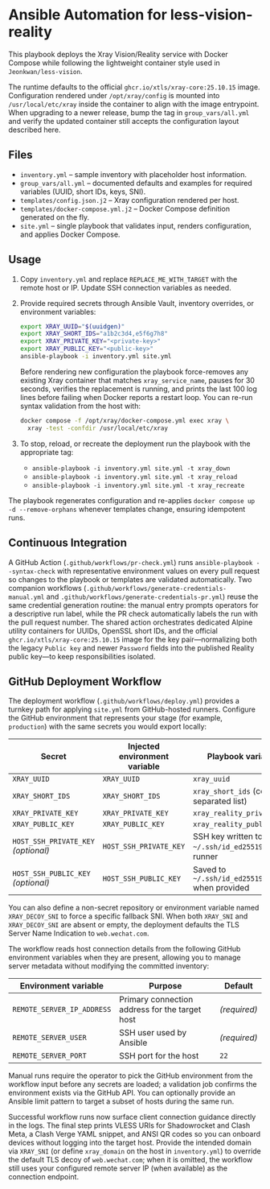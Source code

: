 # Ansible Automation for less-vision-reality

This playbook deploys the Xray Vision/Reality service with Docker Compose while following the lightweight container style used in `Jeonkwan/less-vision`.

The runtime defaults to the official `ghcr.io/xtls/xray-core:25.10.15` image.
Configuration rendered under `/opt/xray/config` is mounted into
`/usr/local/etc/xray` inside the container to align with the image entrypoint.
When upgrading to a newer release, bump the tag in `group_vars/all.yml` and
verify the updated container still accepts the configuration layout described
here.

## Files
- `inventory.yml` – sample inventory with placeholder host information.
- `group_vars/all.yml` – documented defaults and examples for required variables (UUID, short IDs, keys, SNI).
- `templates/config.json.j2` – Xray configuration rendered per host.
- `templates/docker-compose.yml.j2` – Docker Compose definition generated on the fly.
- `site.yml` – single playbook that validates input, renders configuration, and applies Docker Compose.

## Usage
1. Copy `inventory.yml` and replace `REPLACE_ME_WITH_TARGET` with the remote host or IP. Update SSH connection variables as needed.
2. Provide required secrets through Ansible Vault, inventory overrides, or environment variables:
   ```bash
   export XRAY_UUID="$(uuidgen)"
   export XRAY_SHORT_IDS="a1b2c3d4,e5f6g7h8"
   export XRAY_PRIVATE_KEY="<private-key>"
   export XRAY_PUBLIC_KEY="<public-key>"
   ansible-playbook -i inventory.yml site.yml
   ```
   Before rendering new configuration the playbook force-removes any existing
   Xray container that matches `xray_service_name`, pauses for 30 seconds,
   verifies the replacement is running, and prints the last 100 log lines
   before failing when Docker reports a restart loop. You can re-run syntax
   validation from the
   host with:

   ```bash
   docker compose -f /opt/xray/docker-compose.yml exec xray \
     xray -test -confdir /usr/local/etc/xray
   ```
3. To stop, reload, or recreate the deployment run the playbook with the appropriate tag:
   - `ansible-playbook -i inventory.yml site.yml -t xray_down`
   - `ansible-playbook -i inventory.yml site.yml -t xray_reload`
   - `ansible-playbook -i inventory.yml site.yml -t xray_recreate`

The playbook regenerates configuration and re-applies `docker compose up -d --remove-orphans` whenever templates change, ensuring idempotent runs.

## Continuous Integration

A GitHub Action (`.github/workflows/pr-check.yml`) runs `ansible-playbook --syntax-check` with representative environment values on every pull request so changes to the playbook or templates are validated automatically. Two companion workflows (`.github/workflows/generate-credentials-manual.yml` and `.github/workflows/generate-credentials-pr.yml`) reuse the same credential generation routine: the manual entry prompts operators for a descriptive run label, while the PR check automatically labels the run with the pull request number. The shared action orchestrates dedicated Alpine utility containers for UUIDs, OpenSSL short IDs, and the official `ghcr.io/xtls/xray-core:25.10.15` image for the key pair—normalizing both the legacy `Public key` and newer `Password` fields into the published Reality public key—to keep responsibilities isolated.

## GitHub Deployment Workflow

The deployment workflow (`.github/workflows/deploy.yml`) provides a turnkey path for applying `site.yml` from GitHub-hosted runners. Configure the GitHub environment that represents your stage (for example, `production`) with the same secrets you would export locally:

| Secret | Injected environment variable | Playbook variable |
| ------ | ----------------------------- | ----------------- |
| `XRAY_UUID` | `XRAY_UUID` | `xray_uuid` |
| `XRAY_SHORT_IDS` | `XRAY_SHORT_IDS` | `xray_short_ids` (comma-separated list) |
| `XRAY_PRIVATE_KEY` | `XRAY_PRIVATE_KEY` | `xray_reality_private_key` |
| `XRAY_PUBLIC_KEY` | `XRAY_PUBLIC_KEY` | `xray_reality_public_key` |
| `HOST_SSH_PRIVATE_KEY` *(optional)* | `HOST_SSH_PRIVATE_KEY` | SSH key written to `~/.ssh/id_ed25519` on the runner |
| `HOST_SSH_PUBLIC_KEY` *(optional)* | `HOST_SSH_PUBLIC_KEY` | Saved to `~/.ssh/id_ed25519.pub` when provided |

You can also define a non-secret repository or environment variable named `XRAY_DECOY_SNI` to force a specific fallback SNI. When both `XRAY_SNI` and `XRAY_DECOY_SNI` are absent or empty, the deployment defaults the TLS Server Name Indication to `web.wechat.com`.

The workflow reads host connection details from the following GitHub environment variables when they are present, allowing you to manage server metadata without modifying the committed inventory:

| Environment variable | Purpose | Default |
| -------------------- | ------- | ------- |
| `REMOTE_SERVER_IP_ADDRESS` | Primary connection address for the target host | *(required)* |
| `REMOTE_SERVER_USER` | SSH user used by Ansible | *(required)* |
| `REMOTE_SERVER_PORT` | SSH port for the host | `22` |

Manual runs require the operator to pick the GitHub environment from the workflow input before any secrets are loaded; a validation job confirms the environment exists via the GitHub API. You can optionally provide an Ansible limit pattern to target a subset of hosts during the same run.

Successful workflow runs now surface client connection guidance directly in the logs. The final step prints VLESS URIs for Shadowrocket and Clash Meta, a Clash Verge YAML snippet, and ANSI QR codes so you can onboard devices without logging into the target host. Provide the intended domain via `XRAY_SNI` (or define `xray_domain` on the host in `inventory.yml`) to override the default TLS decoy of `web.wechat.com`; when it is omitted, the workflow still uses your configured remote server IP (when available) as the connection endpoint.

